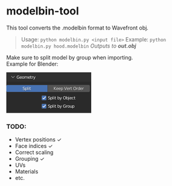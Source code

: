# modelbin-tool
This tool converts the .modelbin format to Wavefront obj.  
>Usage: `python modelbin.py <input file>`
>Example: `python modelbin.py hood.modelbin`
>*Outputs to **out.obj***  

Make sure to split model by group when importing.  
Example for Blender:  

![](./split-by-groups.png)

### **TODO**:
- Vertex positions ✓
- Face indices ✓
- Correct scaling
- Grouping ✓
- UVs
- Materials
- etc.
